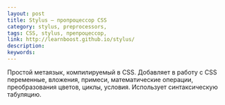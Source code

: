 ```yaml
---
layout: post
title: Stylus — пропроцессор CSS
category: stylus, preprocessors, 
tags: CSS, stylus, препроцессор, 
link: http://learnboost.github.io/stylus/
description: 
keywords: 
---
```


<p>Простой метаязык, компилируемый в CSS. Добавляет в работу с CSS переменные, вложения, примеси, математические операции, преобразования цветов, циклы, условия. Использует синтаксическую табуляцию.</p>
